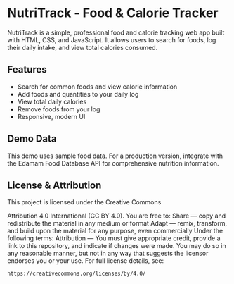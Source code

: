 # NutriTrack - Food & Calorie Tracker

NutriTrack is a simple, professional food and calorie tracking web app built with HTML, CSS, and JavaScript. It allows users to search for foods, log their daily intake, and view total calories consumed.

## Features

- Search for common foods and view calorie information
- Add foods and quantities to your daily log
- View total daily calories
- Remove foods from your log
- Responsive, modern UI

## Demo Data

This demo uses sample food data. For a production version, integrate with the Edamam Food Database API for comprehensive nutrition information.

## License & Attribution

This project is licensed under the Creative Commons

Attribution 4.0 International (CC BY 4.0). You are free to: Share — copy and redistribute the material in any medium or format Adapt — remix, transform, and build upon the material for any purpose, even commercially Under the following terms: Attribution — You must give appropriate credit, provide a link to this repository, and indicate if changes were made. You may do so in any reasonable manner, but not in any way that suggests the licensor endorses you or your use. For full license details, see:

```
https://creativecommons.org/licenses/by/4.0/
```
